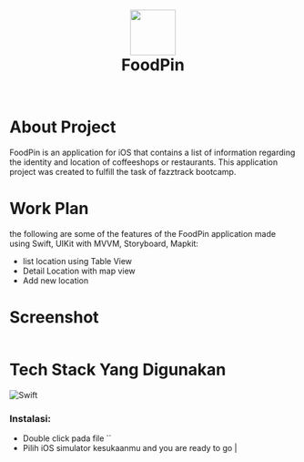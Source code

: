 <div align="center">
      <h1> <img src="https://res.cloudinary.com/dhs3ddasg/image/upload/v1667399686/1024_hhkm4n.png" width="80px"><br/>FoodPin</h1>
     </div>
<p align="center"> <a href="https://aldybuana.showwcase.com" target="_blank"><img alt="" src="https://img.shields.io/badge/Website-EA4C89?style=normal&logo=dribbble&logoColor=white" style="vertical-align:center" /></a> <a href="https://twitter.com/hidayatabisena" target="_blank"><img alt="" src="https://img.shields.io/badge/Twitter-1DA1F2?style=normal&logo=twitter&logoColor=white" style="vertical-align:center" /></a> <a href="https://id.linkedin.com/in/hidayat-abisena}" target="_blank"><img alt="" src="https://img.shields.io/badge/LinkedIn-0077B5?style=normal&logo=linkedin&logoColor=white" style="vertical-align:center" /></a> </p>

# About Project

FoodPin is an application for iOS that contains a list of information regarding the identity and location of coffeeshops or restaurants. This application project was created to fulfill the task of fazztrack bootcamp.

# Work Plan

the following are some of the features of the FoodPin application made using Swift, UIKit with MVVM, Storyboard, Mapkit:

- list location using Table View 
- Detail Location with map view
- Add new location

# Screenshot

 <img src="">

# Tech Stack Yang Digunakan

![Swift](https://img.shields.io/badge/swift-F54A2A?style=for-the-badge&logo=swift&logoColor=white)

### Instalasi:

- Double click pada file ``
- Pilih iOS simulator kesukaanmu and you are ready to go
                  |

<!-- </> with 💛 by readMD (https://readmd.itsvg.in) -->
